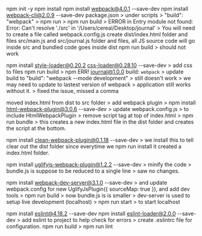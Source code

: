 npm init -y
npm install
npm install webpack@4.0.1 --save-dev
npm install webpack-cli@2.0.9 --save-dev
package.json > under scripts > "build": "webpack" > npm run > npm run build > ERROR in Entry module not found: Error: Can't resolve './src' in '/Users/cereal/Desktop/journal' > You will need to create a file called webpack.config.js
create dist/index.html folder and files
src/main.js and src/journal.js folder and files, all JS source code will go inside src and bundled code goes inside dist
npm run build > should not work

npm install style-loader@0.20.2 css-loader@0.28.10 --save-dev  > add css to files
npm run build > npm ERR! journal@1.0.0 build: `webpack`  > update build to "build": "webpack --mode development" > still doesn't work > we may need to update to lastest version of webpack > application still works without it. > fixed the issue, missed a comma

moved index.html from dist to src folder > add webpack plugin > npm install html-webpack-plugin@3.0.6 --save-dev > update webpack.config.js > to include HtmlWebpackPlugin  > remove script tag at top of index.html > npm run bundle > this creates a new index.html file in the dist folder and creates the script at the bottom.


npm install clean-webpack-plugin@0.1.18 --save-dev > we install this to tell clear out the dist folder since everytime we npm run install it created a index.html folder.


 npm install uglifyjs-webpack-plugin@1.2.2 --save-dev > minify the code > bundle.js is suppose to be reduced to a single line > saw no changes.

npm install webpack-dev-server@3.1.0 --save-dev >  and update webpack.config for new UglifyJsPlugin({ sourceMap: true }), and add dev tools > npm run build > now bundle.js is is smaller > dev-server is used to setup live development (localhost) > npm run start > to start localhost


npm install eslint@4.18.2 --save-dev
npm install eslint-loader@2.0.0 --save-dev > add eslint to project to help check for errors > create .eslintrc file for configuration.
npm run build > npm run lint
